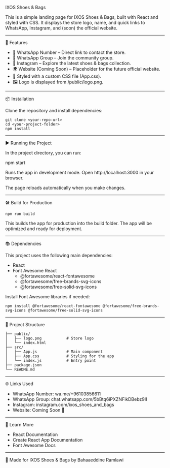 IXOS Shoes & Bags

This is a simple landing page for IXOS Shoes & Bags, built with React
and styled with CSS.
It displays the store logo, name, and quick links to WhatsApp,
Instagram, and (soon) the official website.

---

🚀 Features

- 📱 WhatsApp Number – Direct link to contact the store.
- 👥 WhatsApp Group – Join the community group.
- 📸 Instagram – Explore the latest shoes & bags collection.
- 🌍 Website (Coming Soon) – Placeholder for the future official
  website.
- 🎨 Styled with a custom CSS file (App.css).
- 🖼️ Logo is displayed from /public/logo.png.

---

📦 Installation

Clone the repository and install dependencies:

    git clone <your-repo-url>
    cd <your-project-folder>
    npm install

---

▶️ Running the Project

In the project directory, you can run:

npm start

Runs the app in development mode.
Open http://localhost:3000 in your browser.

The page reloads automatically when you make changes.

---

🛠️ Build for Production

    npm run build

This builds the app for production into the build folder.
The app will be optimized and ready for deployment.

---

📚 Dependencies

This project uses the following main dependencies:

- React
- Font Awesome React
  - @fortawesome/react-fontawesome
  - @fortawesome/free-brands-svg-icons
  - @fortawesome/free-solid-svg-icons

Install Font Awesome libraries if needed:

    npm install @fortawesome/react-fontawesome @fortawesome/free-brands-svg-icons @fortawesome/free-solid-svg-icons

---

📂 Project Structure

    ├── public/
    │   ├── logo.png           # Store logo
    │   └── index.html
    ├── src/
    │   ├── App.js             # Main component
    │   ├── App.css            # Styling for the app
    │   └── index.js           # Entry point
    ├── package.json
    └── README.md

---

🌐 Links Used

- WhatsApp Number: wa.me/+96103856611
- WhatsApp Group: chat.whatsapp.com/5bBtq6iPXZNFikDBebz9II
- Instagram: instagram.com/ixos_shoes_and_bags
- Website: Coming Soon 🚧

---

📖 Learn More

- React Documentation
- Create React App Documentation
- Font Awesome Docs

---

💼 Made for IXOS Shoes & Bags by Bahaaeddine Ramlawi

